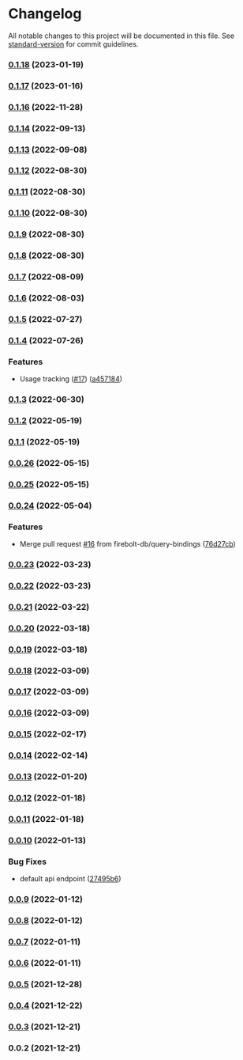 # Changelog

All notable changes to this project will be documented in this file. See [standard-version](https://github.com/conventional-changelog/standard-version) for commit guidelines.

### [0.1.18](https://github.com/firebolt-db/firebolt-node-sdk/compare/v0.1.17...v0.1.18) (2023-01-19)

### [0.1.17](https://github.com/firebolt-db/firebolt-node-sdk/compare/v0.1.16...v0.1.17) (2023-01-16)

### [0.1.16](https://github.com/firebolt-db/firebolt-node-sdk/compare/v0.1.14...v0.1.16) (2022-11-28)

### [0.1.14](https://github.com/firebolt-db/firebolt-node-sdk/compare/v0.1.13...v0.1.14) (2022-09-13)

### [0.1.13](https://github.com/firebolt-db/firebolt-node-sdk/compare/v0.1.12...v0.1.13) (2022-09-08)

### [0.1.12](https://github.com/firebolt-db/firebolt-node-sdk/compare/v0.1.11...v0.1.12) (2022-08-30)

### [0.1.11](https://github.com/firebolt-db/firebolt-node-sdk/compare/v0.1.10...v0.1.11) (2022-08-30)

### [0.1.10](https://github.com/firebolt-db/firebolt-node-sdk/compare/v0.1.9...v0.1.10) (2022-08-30)

### [0.1.9](https://github.com/firebolt-db/firebolt-node-sdk/compare/v0.1.8...v0.1.9) (2022-08-30)

### [0.1.8](https://github.com/firebolt-db/firebolt-node-sdk/compare/v0.1.7...v0.1.8) (2022-08-30)

### [0.1.7](https://github.com/firebolt-db/firebolt-node-sdk/compare/v0.1.6...v0.1.7) (2022-08-09)

### [0.1.6](https://github.com/firebolt-db/firebolt-node-sdk/compare/v0.1.5...v0.1.6) (2022-08-03)

### [0.1.5](https://github.com/firebolt-db/firebolt-node-sdk/compare/v0.1.4...v0.1.5) (2022-07-27)

### [0.1.4](https://github.com/firebolt-db/firebolt-node-sdk/compare/v0.1.3...v0.1.4) (2022-07-26)


### Features

* Usage tracking ([#17](https://github.com/firebolt-db/firebolt-node-sdk/issues/17)) ([a457184](https://github.com/firebolt-db/firebolt-node-sdk/commit/a457184f31f52873c9545375206df72fe77f431b))

### [0.1.3](https://github.com/firebolt-db/firebolt-node-sdk/compare/v0.1.2...v0.1.3) (2022-06-30)

### [0.1.2](https://github.com/firebolt-db/firebolt-node-sdk/compare/v0.1.1...v0.1.2) (2022-05-19)

### [0.1.1](https://github.com/firebolt-db/firebolt-node-sdk/compare/v0.0.26...v0.1.1) (2022-05-19)

### [0.0.26](https://github.com/firebolt-db/firebolt-node-sdk/compare/v0.0.25...v0.0.26) (2022-05-15)

### [0.0.25](https://github.com/firebolt-db/firebolt-node-sdk/compare/v0.0.24...v0.0.25) (2022-05-15)

### [0.0.24](https://github.com/firebolt-db/firebolt-node-sdk/compare/v0.0.23...v0.0.24) (2022-05-04)


### Features

* Merge pull request [#16](https://github.com/firebolt-db/firebolt-node-sdk/issues/16) from firebolt-db/query-bindings ([76d27cb](https://github.com/firebolt-db/firebolt-node-sdk/commit/76d27cb42fff155f4f4ac41772da5fbb7c623993))

### [0.0.23](https://github.com/firebolt-db/firebolt-node-sdk/compare/v0.0.22...v0.0.23) (2022-03-23)

### [0.0.22](https://github.com/firebolt-db/firebolt-node-sdk/compare/v0.0.21...v0.0.22) (2022-03-23)

### [0.0.21](https://github.com/firebolt-db/firebolt-node-sdk/compare/v0.0.20...v0.0.21) (2022-03-22)

### [0.0.20](https://github.com/firebolt-db/firebolt-node-sdk/compare/v0.0.19...v0.0.20) (2022-03-18)

### [0.0.19](https://github.com/firebolt-db/firebolt-node-sdk/compare/v0.0.18...v0.0.19) (2022-03-18)

### [0.0.18](https://github.com/firebolt-db/firebolt-node-sdk/compare/v0.0.17...v0.0.18) (2022-03-09)

### [0.0.17](https://github.com/firebolt-db/firebolt-node-sdk/compare/v0.0.16...v0.0.17) (2022-03-09)

### [0.0.16](https://github.com/firebolt-db/firebolt-node-sdk/compare/v0.0.15...v0.0.16) (2022-03-09)

### [0.0.15](https://github.com/firebolt-db/firebolt-node-sdk/compare/v0.0.14...v0.0.15) (2022-02-17)

### [0.0.14](https://github.com/firebolt-db/firebolt-node-sdk/compare/v0.0.13...v0.0.14) (2022-02-14)

### [0.0.13](https://github.com/firebolt-db/firebolt-node-sdk/compare/v0.0.12...v0.0.13) (2022-01-20)

### [0.0.12](https://github.com/firebolt-db/firebolt-node-sdk/compare/v0.0.11...v0.0.12) (2022-01-18)

### [0.0.11](https://github.com/firebolt-db/firebolt-node-sdk/compare/v0.0.10...v0.0.11) (2022-01-18)

### [0.0.10](https://github.com/firebolt-db/firebolt-node-sdk/compare/v0.0.9...v0.0.10) (2022-01-13)


### Bug Fixes

* default api endpoint ([27495b6](https://github.com/firebolt-db/firebolt-node-sdk/commit/27495b688e4a6313fa76c56db323d0cd39f8c254))

### [0.0.9](https://github.com/firebolt-db/firebolt-node-sdk/compare/v0.0.8...v0.0.9) (2022-01-12)

### [0.0.8](https://github.com/firebolt-db/firebolt-node-sdk/compare/v0.0.7...v0.0.8) (2022-01-12)

### [0.0.7](https://github.com/firebolt-db/firebolt-node-sdk/compare/v0.0.6...v0.0.7) (2022-01-11)

### [0.0.6](https://github.com/firebolt-db/firebolt-node-sdk/compare/v0.0.5...v0.0.6) (2022-01-11)

### [0.0.5](https://github.com/firebolt-db/firebolt-node-sdk/compare/v0.0.4...v0.0.5) (2021-12-28)

### [0.0.4](https://github.com/firebolt-db/firebolt-node-sdk/compare/v0.0.3...v0.0.4) (2021-12-22)

### [0.0.3](https://github.com/firebolt-db/firebolt-node-sdk/compare/v0.0.2...v0.0.3) (2021-12-21)

### 0.0.2 (2021-12-21)
